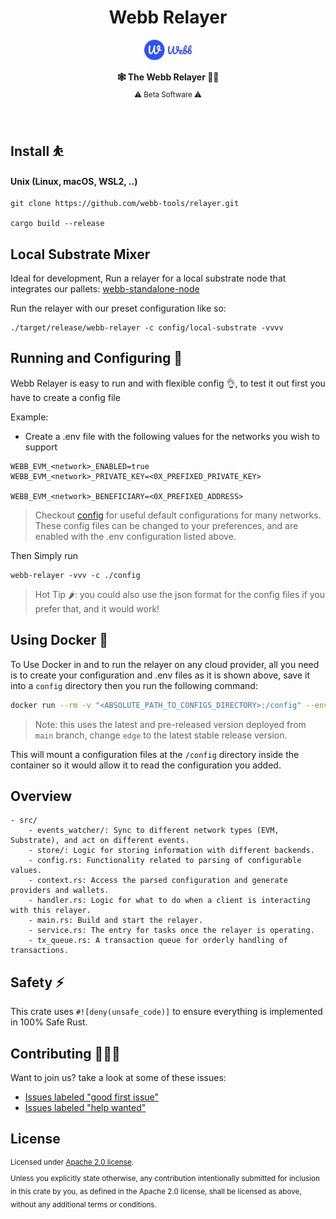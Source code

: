 <h1 align="center">Webb Relayer</h1>
<div align="center">
<a href="https://www.webb.tools/">
    <img alt="Webb Logo" src="./assets/webb-icon.svg" width="15%" height="30%" />
  </a>
  </div>
<p align="center">
    <strong>🕸️  The Webb Relayer  🧑‍✈️</strong>
    <br />
    <sub> ⚠️ Beta Software ⚠️ </sub>
</p>

<br />

## Install ⛹️

#### Unix (Linux, macOS, WSL2, ..)

```
git clone https://github.com/webb-tools/relayer.git

cargo build --release
```

## Local Substrate Mixer
Ideal for development, Run a relayer for a local substrate node that integrates our pallets:
[webb-standalone-node](https://github.com/webb-tools/protocol-substrate/)

Run the relayer with our preset configuration like so: 
```
./target/release/webb-relayer -c config/local-substrate -vvvv
```

## Running and Configuring 🚀

Webb Relayer is easy to run and with flexible config 👌, to test it out first you have to create a config file

Example:

* Create a .env file with the following values for the networks you wish to support

```
WEBB_EVM_<network>_ENABLED=true
WEBB_EVM_<network>_PRIVATE_KEY=<0X_PREFIXED_PRIVATE_KEY>

WEBB_EVM_<network>_BENEFICIARY=<0X_PREFIXED_ADDRESS>

```

> Checkout [config](./config) for useful default configurations for many networks. These config files can be changed to your preferences, and are enabled with the .env configuration listed above.

Then Simply run

```
webb-relayer -vvv -c ./config
```

> Hot Tip 🌶️: you could also use the json format for the config files if you prefer that, and it would work!

## Using Docker 🐳

To Use Docker in and to run the relayer on any cloud provider, all you need is to create your configuration and .env files
as it is shown above, save it into a `config` directory then you run the following command:

```sh
docker run --rm -v "<ABSOLUTE_PATH_TO_CONFIGS_DIRECTORY>:/config" --env-file .env -p 9955:9955 ghcr.io/webb-tools/relayer:edge
```

> Note: this uses the latest and pre-released version deployed from `main` branch, change `edge` to the latest stable release version.

This will mount a configuration files at the `/config` directory inside the container so it would allow it to read the configuration you added.

## Overview

    - src/
        - events_watcher/: Sync to different network types (EVM, Substrate), and act on different events. 
        - store/: Logic for storing information with different backends.
        - config.rs: Functionality related to parsing of configurable values.
        - context.rs: Access the parsed configuration and generate providers and wallets.
        - handler.rs: Logic for what to do when a client is interacting with this relayer.
        - main.rs: Build and start the relayer.
        - service.rs: The entry for tasks once the relayer is operating.
        - tx_queue.rs: A transaction queue for orderly handling of transactions.

## Safety ⚡

This crate uses `#![deny(unsafe_code)]` to ensure everything is implemented in
100% Safe Rust.

## Contributing 🧑‍🤝‍🧑

Want to join us? take a look at some of these issues:

- [Issues labeled "good first issue"][good-first-issue]
- [Issues labeled "help wanted"][help-wanted]

[good-first-issue]: https://github.com/webb-tools/relayer/labels/good%20first%20issue
[help-wanted]: https://github.com/webb-tools/relayer/labels/help%20wanted

## License

<sup>
Licensed under <a href="LICENSE">Apache 2.0 license</a>.
</sup>

<br/>

<sub>
Unless you explicitly state otherwise, any contribution intentionally submitted
for inclusion in this crate by you, as defined in the Apache 2.0 license, shall
be licensed as above, without any additional terms or conditions.
</sub>

